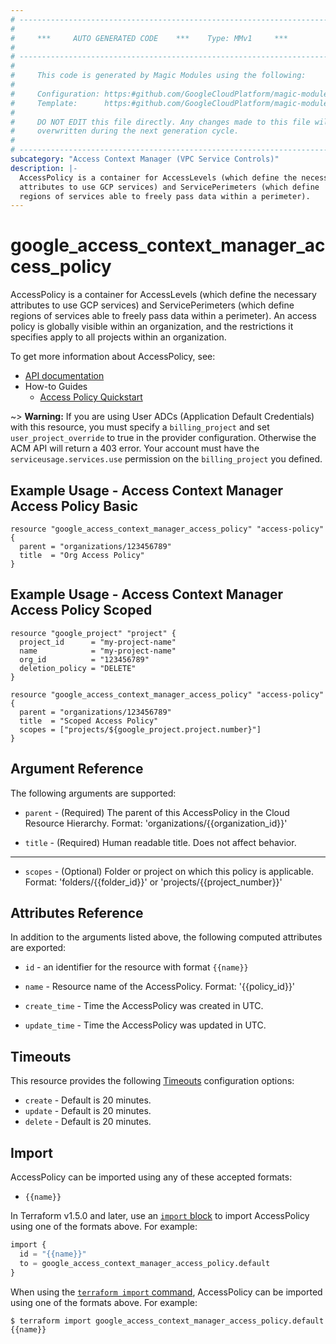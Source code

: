 ```yaml
---
# ----------------------------------------------------------------------------
#
#     ***     AUTO GENERATED CODE    ***    Type: MMv1     ***
#
# ----------------------------------------------------------------------------
#
#     This code is generated by Magic Modules using the following:
#
#     Configuration: https:#github.com/GoogleCloudPlatform/magic-modules/tree/main/mmv1/products/accesscontextmanager/AccessPolicy.yaml
#     Template:      https:#github.com/GoogleCloudPlatform/magic-modules/tree/main/mmv1/templates/terraform/resource.html.markdown.tmpl
#
#     DO NOT EDIT this file directly. Any changes made to this file will be
#     overwritten during the next generation cycle.
#
# ----------------------------------------------------------------------------
subcategory: "Access Context Manager (VPC Service Controls)"
description: |-
  AccessPolicy is a container for AccessLevels (which define the necessary
  attributes to use GCP services) and ServicePerimeters (which define
  regions of services able to freely pass data within a perimeter).
---
```


# google_access_context_manager_access_policy

AccessPolicy is a container for AccessLevels (which define the necessary
attributes to use GCP services) and ServicePerimeters (which define
regions of services able to freely pass data within a perimeter). An
access policy is globally visible within an organization, and the
restrictions it specifies apply to all projects within an organization.


To get more information about AccessPolicy, see:

* [API documentation](https://cloud.google.com/access-context-manager/docs/reference/rest/v1/accessPolicies)
* How-to Guides
    * [Access Policy Quickstart](https://cloud.google.com/access-context-manager/docs/quickstart)

~> **Warning:** If you are using User ADCs (Application Default Credentials) with this resource,
you must specify a `billing_project` and set `user_project_override` to true
in the provider configuration. Otherwise the ACM API will return a 403 error.
Your account must have the `serviceusage.services.use` permission on the
`billing_project` you defined.

## Example Usage - Access Context Manager Access Policy Basic


```hcl
resource "google_access_context_manager_access_policy" "access-policy" {
  parent = "organizations/123456789"
  title  = "Org Access Policy"
}
```
## Example Usage - Access Context Manager Access Policy Scoped


```hcl
resource "google_project" "project" {
  project_id      = "my-project-name"
  name            = "my-project-name"
  org_id          = "123456789"
  deletion_policy = "DELETE"
}

resource "google_access_context_manager_access_policy" "access-policy" {
  parent = "organizations/123456789"
  title  = "Scoped Access Policy"
  scopes = ["projects/${google_project.project.number}"]
}
```

## Argument Reference

The following arguments are supported:


* `parent` -
  (Required)
  The parent of this AccessPolicy in the Cloud Resource Hierarchy.
  Format: 'organizations/{{organization_id}}'

* `title` -
  (Required)
  Human readable title. Does not affect behavior.


- - -


* `scopes` -
  (Optional)
  Folder or project on which this policy is applicable.
  Format: 'folders/{{folder_id}}' or 'projects/{{project_number}}'


## Attributes Reference

In addition to the arguments listed above, the following computed attributes are exported:

* `id` - an identifier for the resource with format `{{name}}`

* `name` -
  Resource name of the AccessPolicy. Format: '{{policy_id}}'

* `create_time` -
  Time the AccessPolicy was created in UTC.

* `update_time` -
  Time the AccessPolicy was updated in UTC.


## Timeouts

This resource provides the following
[Timeouts](https://developer.hashicorp.com/terraform/plugin/sdkv2/resources/retries-and-customizable-timeouts) configuration options:

- `create` - Default is 20 minutes.
- `update` - Default is 20 minutes.
- `delete` - Default is 20 minutes.

## Import


AccessPolicy can be imported using any of these accepted formats:

* `{{name}}`


In Terraform v1.5.0 and later, use an [`import` block](https://developer.hashicorp.com/terraform/language/import) to import AccessPolicy using one of the formats above. For example:

```tf
import {
  id = "{{name}}"
  to = google_access_context_manager_access_policy.default
}
```

When using the [`terraform import` command](https://developer.hashicorp.com/terraform/cli/commands/import), AccessPolicy can be imported using one of the formats above. For example:

```
$ terraform import google_access_context_manager_access_policy.default {{name}}
```
